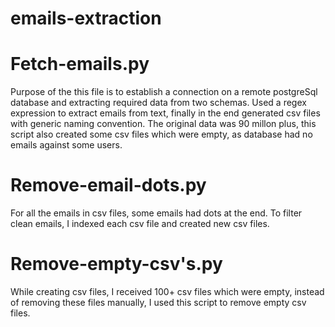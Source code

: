 # emails-extraction


# Fetch-emails.py
Purpose of the this file is to establish a connection on a remote postgreSql database and extracting required data from two schemas. Used a regex expression to extract emails from text, finally in the end generated csv files with generic naming convention. The original data was 90 millon plus, this script also created some csv files which were empty, as database had no emails against some users.

# Remove-email-dots.py
For all the emails in csv files, some emails had dots at the end. To filter clean emails, I indexed each csv file and created new csv files.

# Remove-empty-csv's.py
While creating csv files, I received 100+ csv files which were empty, instead of removing these files manually, I used this script to remove empty csv files.
